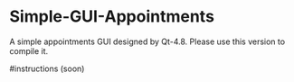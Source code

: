 # Simple-GUI-Appointments
A simple appointments GUI designed by Qt-4.8. 
Please use this version to compile it.  

#instructions (soon) 
